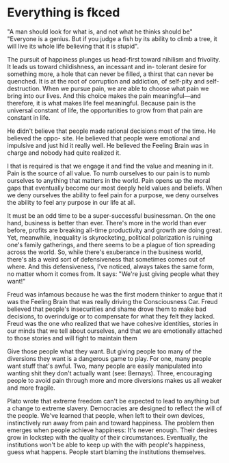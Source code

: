 # Everything is fkced

"A man should look for what is, and not what he thinks should be"
"Everyone is a genius. But if you judge a fish by its ability to climb a tree, it will live its whole life believing that it is stupid".

The pursuit of happiness plunges us head-first toward nihilism and frivolity. It leads us toward childishness, an incessant and in- tolerant desire for something more, a hole that can never be filled, a thirst that can never be quenched. It is at the root of corruption and addiction, of self-pity and self-destruction.
When we pursue pain, we are able to choose what pain we bring into our lives. And this choice makes the pain meaningful—and therefore, it is what makes life feel meaningful.
Because pain is the universal constant of life, the opportunities to grow from that pain are constant in life.

He didn't believe that people made rational decisions most of the time. He believed the oppo- site. He believed that people were emotional and impulsive and just hid it really well. He believed the Feeling Brain was in charge and nobody had quite realized it.

l that is required is that we engage it and find the value and meaning in it.
Pain is the source of all value. To numb ourselves to our pain is to numb ourselves to anything that matters in the world. Pain opens up the moral gaps that eventually become our most deeply held values and beliefs.
When we deny ourselves the ability to feel pain for a purpose, we deny ourselves the ability to feel any purpose in our life at all.

It must be an odd time to be a super-successful businessman.
On the one hand, business is better than ever. There's more in the world than ever before, profits are breaking all-time productivity and growth are doing great. Yet, meanwhile, inequality is skyrocketing, political polarization is ruining one's family gatherings, and there seems to be a plague of tion spreading across the world.
So, while there's exuberance in the business world, there's als a weird sort of defensiveness that sometimes comes out of where. And this defensiveness, I've noticed, always takes the same form, no matter whom it comes from. It says: "We're just giving people what they want!"

Freud was infamous because he was the first modern thinker to argue that it was the Feeling Brain that was really driving the Consciousness Car. Freud believed that people's insecurities and shame drove them to make bad decisions, to overindulge or to compensate for what they felt they lacked. Freud was the one who realized that we have cohesive identities, stories in our minds that we tell about ourselves, and that we are emotionally attached to those stories and will fight to maintain them

Give those people what they want. But giving people too many of the diversions they want is a dangerous game to play. 
For one, many people want stuff that's awful. 
Two, many people are easily manipulated into wanting shit they don't actually want (see: Bernays). 
Three, encouraging people to avoid pain through more and more diversions makes us all weaker and more fragile.

Plato wrote that extreme freedom can't be expected to lead to anything but a change to extreme slavery.
Democracies are designed to reflect the will of the people. We've learned that people, when left to their own devices, instinctively run away from pain and toward happiness. The problem then emerges when people achieve happiness: It's never enough.
Their desires grow in lockstep with the quality of their circumstances.
Eventually, the institutions won't be able to keep up with the with people's happiness, guess what happens. People start blaming the institutions themselves.

